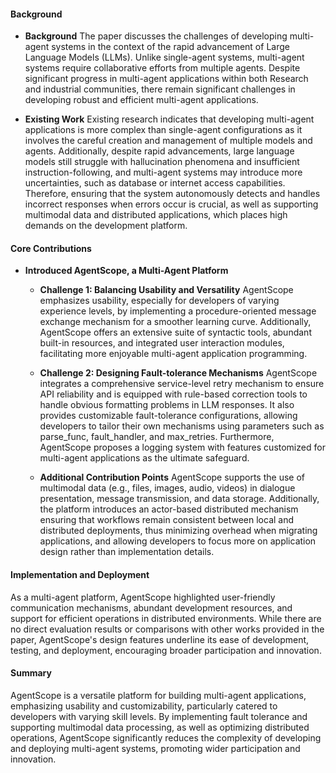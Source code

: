 #### Background
- **Background**
The paper discusses the challenges of developing multi-agent systems in the context of the rapid advancement of Large Language Models (LLMs). Unlike single-agent systems, multi-agent systems require collaborative efforts from multiple agents. Despite significant progress in multi-agent applications within both Research and industrial communities, there remain significant challenges in developing robust and efficient multi-agent applications.

- **Existing Work**
Existing research indicates that developing multi-agent applications is more complex than single-agent configurations as it involves the careful creation and management of multiple models and agents. Additionally, despite rapid advancements, large language models still struggle with hallucination phenomena and insufficient instruction-following, and multi-agent systems may introduce more uncertainties, such as database or internet access capabilities. Therefore, ensuring that the system autonomously detects and handles incorrect responses when errors occur is crucial, as well as supporting multimodal data and distributed applications, which places high demands on the development platform.

#### Core Contributions
- **Introduced AgentScope, a Multi-Agent Platform**
    - **Challenge 1: Balancing Usability and Versatility**
        AgentScope emphasizes usability, especially for developers of varying experience levels, by implementing a procedure-oriented message exchange mechanism for a smoother learning curve. Additionally, AgentScope offers an extensive suite of syntactic tools, abundant built-in resources, and integrated user interaction modules, facilitating more enjoyable multi-agent application programming.

    - **Challenge 2: Designing Fault-tolerance Mechanisms**
        AgentScope integrates a comprehensive service-level retry mechanism to ensure API reliability and is equipped with rule-based correction tools to handle obvious formatting problems in LLM responses. It also provides customizable fault-tolerance configurations, allowing developers to tailor their own mechanisms using parameters such as parse_func, fault_handler, and max_retries. Furthermore, AgentScope proposes a logging system with features customized for multi-agent applications as the ultimate safeguard.

    - **Additional Contribution Points**
        AgentScope supports the use of multimodal data (e.g., files, images, audio, videos) in dialogue presentation, message transmission, and data storage. Additionally, the platform introduces an actor-based distributed mechanism ensuring that workflows remain consistent between local and distributed deployments, thus minimizing overhead when migrating applications, and allowing developers to focus more on application design rather than implementation details.

#### Implementation and Deployment
As a multi-agent platform, AgentScope highlighted user-friendly communication mechanisms, abundant development resources, and support for efficient operations in distributed environments. While there are no direct evaluation results or comparisons with other works provided in the paper, AgentScope's design features underline its ease of development, testing, and deployment, encouraging broader participation and innovation.

#### Summary
AgentScope is a versatile platform for building multi-agent applications, emphasizing usability and customizability, particularly catered to developers with varying skill levels. By implementing fault tolerance and supporting multimodal data processing, as well as optimizing distributed operations, AgentScope significantly reduces the complexity of developing and deploying multi-agent systems, promoting wider participation and innovation.